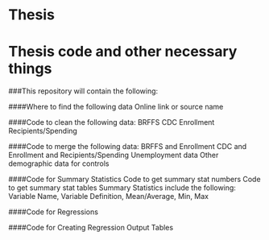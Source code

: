 # Thesis
# Thesis code and other necessary things

###This repository will contain the following:

####Where to find the following data
    Online link or source name

####Code to clean the following data:
    BRFFS
    CDC
    Enrollment
    Recipients/Spending
  
####Code to merge the following data:
    BRFFS and Enrollment
    CDC and Enrollment and Recipients/Spending
    Unemployment data
    Other demographic data for controls
  
####Code for Summary Statistics
    Code to get summary stat numbers
    Code to get summary stat tables
    Summary Statistics include the following: Variable Name, Variable Definition, Mean/Average, Min, Max
       
####Code for Regressions
 
####Code for Creating Regression Output Tables
